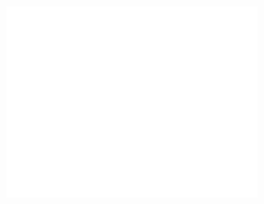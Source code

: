<!-- If you're using "main" as default branch -->
![Metrics](https://github.com/knebekajze/knebekajze/blob/main/github-metrics.svg)

<!-- ![Olena's GitHub stats](https://github-readme-stats.vercel.app/api?username=knebekajze&theme=default&show_icons=true) -->
